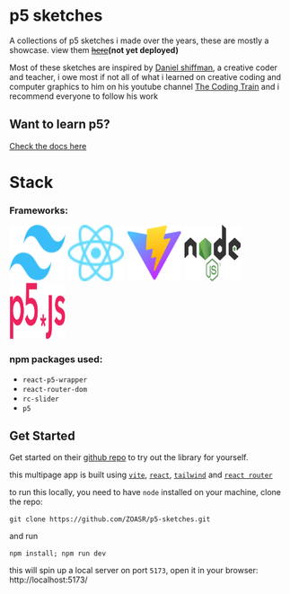 # p5 sketches

A collections of p5 sketches i made over the years, these are mostly a showcase. view them ~~[here](https://zoasr.github.io/p5-sketches)~~**(not yet deployed)**

Most of these sketches are inspired by [Daniel shiffman](https://thecodingtrain.com/about), a creative coder and teacher, i owe most if not all of what i learned on creative coding and computer graphics to him on his youtube channel [The Coding Train](https://www.youtube.com/@TheCodingTrain) and i recommend everyone to follow his work

## Want to learn p5?

[Check the docs here](https://p5js.org/reference/)

# Stack

### Frameworks:

<img src="./images/tailwindcss.svg" height = 100px width="100px">
<img src="./images/React-icon.svg" height = 100px width="100px">
<img src="./images/Vitejs-logo.svg" height = 100px width="100px">
<img src="./images/Node.js_logo.svg" height = 100px width="100px">
<img src="./images/P5js_Logo.svg" height = 100px width="100px">

### npm packages used:

-   `react-p5-wrapper`
-   `react-router-dom`
-   `rc-slider`
-   `p5`

## Get Started

Get started on their [github repo](https://github.com/processing/p5.js) to try out the library for yourself.

this multipage app is built using [`vite`](https://vitejs.dev/), [`react`](https://react.dev/), [`tailwind`](https://tailwindcss.com/) and [`react router`](https://reactrouter.com/)

to run this locally, you need to have `node` installed on your machine, clone the repo:

```shell
git clone https://github.com/ZOASR/p5-sketches.git
```

and run

```shell
npm install; npm run dev
```

this will spin up a local server on port `5173`, open it in your browser: http://localhost:5173/
